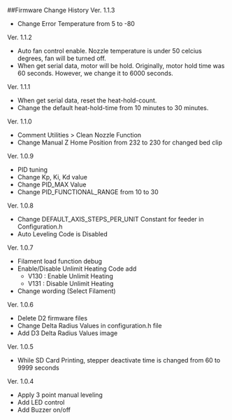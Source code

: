 ##Firmware Change History
Ver. 1.1.3
- Change Error Temperature from 5 to -80

Ver. 1.1.2

- Auto fan control enable. Nozzle temperature is under 50 celcius degrees, fan will be turned off.
- When get serial data, motor will be hold. Originally, motor hold time was 60 seconds. However, we change it to 6000 seconds. 


Ver. 1.1.1

- When get serial data, reset the heat-hold-count.
- Change the default heat-hold-time from 10 minutes to 30 minutes.

Ver. 1.1.0

- Comment Utilities > Clean Nozzle Function
- Change Manual Z Home Position from 232 to 230 for changed bed clip

Ver. 1.0.9

- PID tuning
- Change Kp, Ki, Kd value
- Change PID_MAX Value
- Change PID_FUNCTIONAL_RANGE from 10 to 30

Ver. 1.0.8

- Change DEFAULT_AXIS_STEPS_PER_UNIT Constant for feeder in Configuration.h
- Auto Leveling Code is Disabled

Ver. 1.0.7

- Filament load function debug
- Enable/Disable Unlimit Heating Code add 
	- V130 : Enable Unlimit Heating
	- V131 : Disable Unlimit Heating	
- Change wording (Select Filament)

Ver. 1.0.6

- Delete D2 firmware files
- Change Delta Radius Values in configuration.h file
- Add D3 Delta Radius Values image

Ver. 1.0.5

- While SD Card Printing, stepper deactivate time is changed from 60 to 9999 seconds

Ver. 1.0.4

- Apply 3 point manual leveling
- Add LED control
- Add Buzzer on/off
